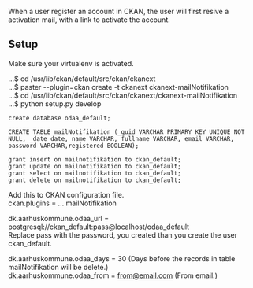 ﻿When a user register an account in CKAN, the user will first resive a activation mail, with a link to activate the account.

Setup
-----------------
  
Make sure your virtualenv is activated.  
  
...$ cd /usr/lib/ckan/default/src/ckan/ckanext  
...$ paster --plugin=ckan create -t ckanext ckanext-mailNotifikation  
...$ cd /usr/lib/ckan/default/src/ckan/ckanext/ckanext-mailNotifikation  
...$ python setup.py develop   

```
create database odaa_default;  
  
CREATE TABLE mailNotifikation (_guid VARCHAR PRIMARY KEY UNIQUE NOT NULL, _date date, name VARCHAR, fullname VARCHAR, email VARCHAR, password VARCHAR,registered BOOLEAN);  
  
grant insert on mailnotifikation to ckan_default;  
grant update on mailnotifikation to ckan_default;  
grant select on mailnotifikation to ckan_default;  
grant delete on mailnotifikation to ckan_default;  
```
Add this to CKAN configuration file.  
ckan.plugins = ... mailNotifikation  
  
dk.aarhuskommune.odaa_url = postgresql://ckan_default:pass@localhost/odaa_default  
	Replace pass with the password, you created than you create the user ckan_default.  
	  
dk.aarhuskommune.odaa_days = 30 (Days before the records in table mailNotifikation will be delete.)  
dk.aarhuskommune.odaa_from = from@email.com (From email.)  

